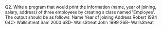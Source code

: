 
Q2. Write a program that would print the information (name, year of joining, salary, address) of three employees by creating a class named 'Employee'. The output should be as follows: Name Year of joining Address Robert 1994 64C- WallsStreat Sam 2000 68D- WallsStreat John 1999 26B- WallsStreat

